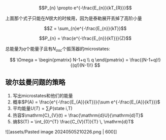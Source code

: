 $$P_{n} \propto e^{-\frac{E_{n}}{kT_{R}}}$$

上面那个式子只能在$N$很大的时候用，因为是泰勒展开丢掉了高阶小量

$$Z = \sum_{n}e^{-\frac{E_{n}}{kT}}$$

$$P_{n} = \frac{e^{-\frac{E_{n}}{kT}}}{Z}$$

总能量为$q$个能量子且有$N_{osc}$个振荡器的microstates:

$$
\Omega = \begin{pmatrix}
N-1+q \\ q
\end{pmatrix} =
\frac{(N-1+q)!}{(q!)(N-1)!}
$$

## 玻尔兹曼问题的策略

1. 写出microstates和他们的能量
2. 概率$P(A) = \frac{e^{-\frac{E_{A}}{kT}}}{\sum e^{-\frac{E_{A}}{kT}}}$
3. 平均能量$U(T) = \sum_{i} \mathrm{P}(\text{state i,T})$
4. 热容$\mathrm{C}_{V}(t) = \frac{\mathrm{d}U}{\mathrm{d}T}$
5. 熵$S(T) = \int_{0}^{T} \frac{C_{V}(T)}{T} \, \mathrm{d}T$

![[assets/Pasted image 20240505210226.png | 600]]
